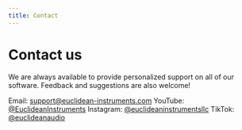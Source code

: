 ```yaml
---
title: Contact
---
```


# Contact us

We are always available to provide personalized support on all of our software. Feedback and suggestions are also welcome!

Email: support@euclidean-instruments.com
YouTube: [@EuclideanInstruments](https://www.youtube.com/@EuclideanInstruments)
Instagram: [@euclideaninstrumentsllc](https://www.instagram.com/euclideaninstrumentsllc/)
TikTok: [@euclideanaudio](https://www.tiktok.com/@euclideanaudio)
